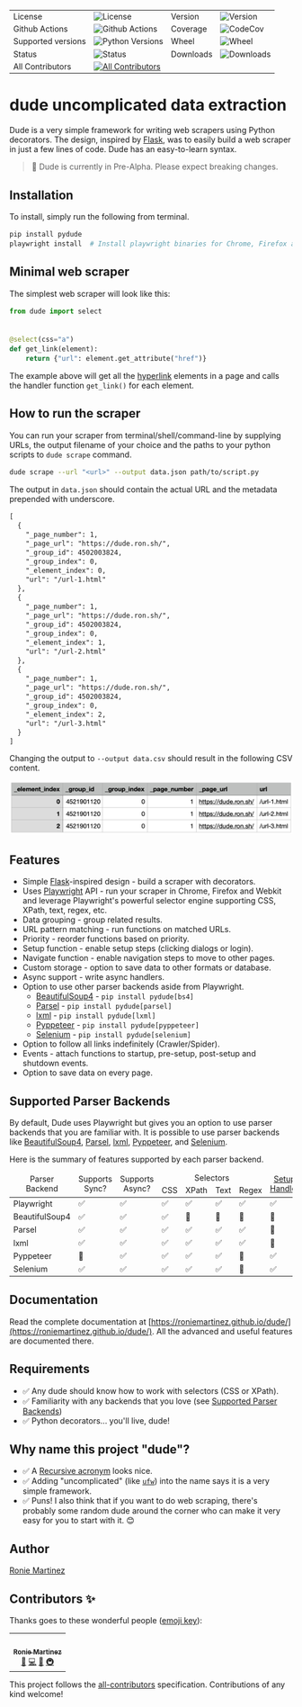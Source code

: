 <table>
    <tr>
        <td>License</td>
        <td><img src='https://img.shields.io/pypi/l/pydude.svg?style=for-the-badge' alt="License"></td>
        <td>Version</td>
        <td><img src='https://img.shields.io/pypi/v/pydude.svg?logo=pypi&style=for-the-badge' alt="Version"></td>
    </tr>
    <tr>
        <td>Github Actions</td>
        <td><img src='https://img.shields.io/github/workflow/status/roniemartinez/dude/Python?label=actions&logo=github%20actions&style=for-the-badge' alt="Github Actions"></td>
        <td>Coverage</td>
        <td><img src='https://img.shields.io/codecov/c/github/roniemartinez/dude/branch?label=codecov&logo=codecov&style=for-the-badge' alt="CodeCov"></td>
    </tr>
    <tr>
        <td>Supported versions</td>
        <td><img src='https://img.shields.io/pypi/pyversions/pydude.svg?logo=python&style=for-the-badge' alt="Python Versions"></td>
        <td>Wheel</td>
        <td><img src='https://img.shields.io/pypi/wheel/pydude.svg?style=for-the-badge' alt="Wheel"></td>
    </tr>
    <tr>
        <td>Status</td>
        <td><img src='https://img.shields.io/pypi/status/pydude.svg?style=for-the-badge' alt="Status"></td>
        <td>Downloads</td>
        <td><img src='https://img.shields.io/pypi/dm/pydude.svg?style=for-the-badge' alt="Downloads"></td>
    </tr>
    <tr>
        <td>All Contributors</td>
        <td><a href="#contributors-"><img src='https://img.shields.io/github/all-contributors/roniemartinez/dude?style=for-the-badge' alt="All Contributors"></a></td>
    </tr>
</table>

# dude uncomplicated data extraction

Dude is a very simple framework for writing web scrapers using Python decorators.
The design, inspired by [Flask](https://github.com/pallets/flask), was to easily build a web scraper in just a few lines of code.
Dude has an easy-to-learn syntax.

> 🚨 Dude is currently in Pre-Alpha. Please expect breaking changes.

## Installation

To install, simply run the following from terminal.

```bash
pip install pydude
playwright install  # Install playwright binaries for Chrome, Firefox and Webkit.
```

## Minimal web scraper

The simplest web scraper will look like this:

```python
from dude import select


@select(css="a")
def get_link(element):
    return {"url": element.get_attribute("href")}
```

The example above will get all the [hyperlink](https://en.wikipedia.org/wiki/Hyperlink#HTML) elements in a page and calls the handler function `get_link()` for each element.

## How to run the scraper

You can run your scraper from terminal/shell/command-line by supplying URLs, the output filename of your choice and the paths to your python scripts to `dude scrape` command.

```bash
dude scrape --url "<url>" --output data.json path/to/script.py
```

The output in `data.json` should contain the actual URL and the metadata prepended with underscore.

```json5
[
  {
    "_page_number": 1,
    "_page_url": "https://dude.ron.sh/",
    "_group_id": 4502003824,
    "_group_index": 0,
    "_element_index": 0,
    "url": "/url-1.html"
  },
  {
    "_page_number": 1,
    "_page_url": "https://dude.ron.sh/",
    "_group_id": 4502003824,
    "_group_index": 0,
    "_element_index": 1,
    "url": "/url-2.html"
  },
  {
    "_page_number": 1,
    "_page_url": "https://dude.ron.sh/",
    "_group_id": 4502003824,
    "_group_index": 0,
    "_element_index": 2,
    "url": "/url-3.html"
  }
]
```

Changing the output to `--output data.csv` should result in the following CSV content.

![data.csv](docs/csv.png)

## Features

- Simple [Flask](https://github.com/pallets/flask)-inspired design - build a scraper with decorators.
- Uses [Playwright](https://playwright.dev/python/) API - run your scraper in Chrome, Firefox and Webkit and leverage Playwright's powerful selector engine supporting CSS, XPath, text, regex, etc.
- Data grouping - group related results.
- URL pattern matching - run functions on matched URLs.
- Priority - reorder functions based on priority.
- Setup function - enable setup steps (clicking dialogs or login).
- Navigate function - enable navigation steps to move to other pages.
- Custom storage - option to save data to other formats or database.
- Async support - write async handlers.
- Option to use other parser backends aside from Playwright.
  - [BeautifulSoup4](https://roniemartinez.github.io/dude/advanced/09_beautifulsoup4.html) - `pip install pydude[bs4]`
  - [Parsel](https://roniemartinez.github.io/dude/advanced/10_parsel.html) - `pip install pydude[parsel]`
  - [lxml](https://roniemartinez.github.io/dude/advanced/11_lxml.html) - `pip install pydude[lxml]`
  - [Pyppeteer](https://roniemartinez.github.io/dude/advanced/12_pyppeteer.html) - `pip install pydude[pyppeteer]`
  - [Selenium](https://roniemartinez.github.io/dude/advanced/13_selenium.html) - `pip install pydude[selenium]`
- Option to follow all links indefinitely (Crawler/Spider).
- Events - attach functions to startup, pre-setup, post-setup and shutdown events.
- Option to save data on every page.

## Supported Parser Backends

By default, Dude uses Playwright but gives you an option to use parser backends that you are familiar with.
It is possible to use parser backends like 
[BeautifulSoup4](https://roniemartinez.github.io/dude/advanced/09_beautifulsoup4.html), 
[Parsel](https://roniemartinez.github.io/dude/advanced/10_parsel.html),
[lxml](https://roniemartinez.github.io/dude/advanced/11_lxml.html),
[Pyppeteer](https://roniemartinez.github.io/dude/advanced/12_pyppeteer.html), 
and [Selenium](https://roniemartinez.github.io/dude/advanced/13_selenium.html).

Here is the summary of features supported by each parser backend.

<table>
<thead>
  <tr>
    <td rowspan="2" style='text-align:center;'>Parser Backend</td>
    <td rowspan="2" style='text-align:center;'>Supports<br>Sync?</td>
    <td rowspan="2" style='text-align:center;'>Supports<br>Async?</td>
    <td colspan="4" style='text-align:center;'>Selectors</td>
    <td rowspan="2" style='text-align:center;'><a href="https://roniemartinez.github.io/dude/advanced/01_setup.html">Setup<br>Handler</a></td>
    <td rowspan="2" style='text-align:center;'><a href="https://roniemartinez.github.io/dude/advanced/02_navigate.html">Navigate<br>Handler</a></td>
  </tr>
  <tr>
    <td>CSS</td>
    <td>XPath</td>
    <td>Text</td>
    <td>Regex</td>
  </tr>
</thead>
<tbody>
  <tr>
    <td>Playwright</td>
    <td>✅</td>
    <td>✅</td>
    <td>✅</td>
    <td>✅</td>
    <td>✅</td>
    <td>✅</td>
    <td>✅</td>
    <td>✅</td>
  </tr>
  <tr>
    <td>BeautifulSoup4</td>
    <td>✅</td>
    <td>✅</td>
    <td>✅</td>
    <td>🚫</td>
    <td>🚫</td>
    <td>🚫</td>
    <td>🚫</td>
    <td>🚫</td>
  </tr>
  <tr>
    <td>Parsel</td>
    <td>✅</td>
    <td>✅</td>
    <td>✅</td>
    <td>✅</td>
    <td>✅</td>
    <td>✅</td>
    <td>🚫</td>
    <td>🚫</td>
  </tr>
  <tr>
    <td>lxml</td>
    <td>✅</td>
    <td>✅</td>
    <td>✅</td>
    <td>✅</td>
    <td>✅</td>
    <td>✅</td>
    <td>🚫</td>
    <td>🚫</td>
  </tr>
  <tr>
    <td>Pyppeteer</td>
    <td>🚫</td>
    <td>✅</td>
    <td>✅</td>
    <td>✅</td>
    <td>✅</td>
    <td>🚫</td>
    <td>✅</td>
    <td>✅</td>
  </tr>
  <tr>
    <td>Selenium</td>
    <td>✅</td>
    <td>✅</td>
    <td>✅</td>
    <td>✅</td>
    <td>✅</td>
    <td>🚫</td>
    <td>✅</td>
    <td>✅</td>
  </tr>
</tbody>
</table>

## Documentation

Read the complete documentation at [https://roniemartinez.github.io/dude/](https://roniemartinez.github.io/dude/).
All the advanced and useful features are documented there.

## Requirements

- ✅ Any dude should know how to work with selectors (CSS or XPath).
- ✅ Familiarity with any backends that you love (see [Supported Parser Backends](#supported-parser-backends))
- ✅ Python decorators... you'll live, dude!

## Why name this project "dude"?

- ✅ A [Recursive acronym](https://en.wikipedia.org/wiki/Recursive_acronym) looks nice.
- ✅ Adding "uncomplicated" (like [`ufw`](https://wiki.ubuntu.com/UncomplicatedFirewall)) into the name says it is a very simple framework. 
- ✅ Puns! I also think that if you want to do web scraping, there's probably some random dude around the corner who can make it very easy for you to start with it. 😊

## Author

[Ronie Martinez](mailto:ronmarti18@gmail.com)

## Contributors ✨

Thanks goes to these wonderful people ([emoji key](https://allcontributors.org/docs/en/emoji-key)):

<!-- ALL-CONTRIBUTORS-LIST:START - Do not remove or modify this section -->
<!-- prettier-ignore-start -->
<!-- markdownlint-disable -->
<table>
  <tr>
    <td align="center"><a href="https://ron.sh"><img src="https://avatars.githubusercontent.com/u/2573537?v=4?s=100" width="100px;" alt=""/><br /><sub><b>Ronie Martinez</b></sub></a><br /><a href="#maintenance-roniemartinez" title="Maintenance">🚧</a> <a href="https://github.com/roniemartinez/dude/commits?author=roniemartinez" title="Code">💻</a> <a href="https://github.com/roniemartinez/dude/commits?author=roniemartinez" title="Documentation">📖</a> <a href="#infra-roniemartinez" title="Infrastructure (Hosting, Build-Tools, etc)">🚇</a></td>
  </tr>
</table>

<!-- markdownlint-restore -->
<!-- prettier-ignore-end -->

<!-- ALL-CONTRIBUTORS-LIST:END -->

This project follows the [all-contributors](https://github.com/all-contributors/all-contributors) specification. Contributions of any kind welcome!